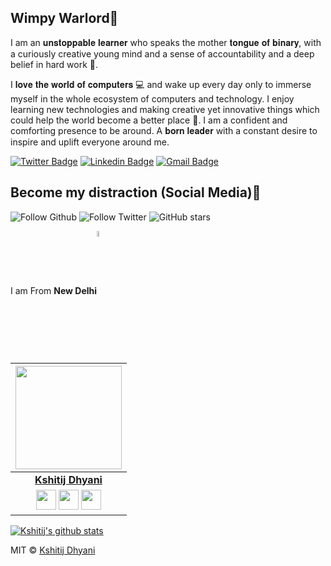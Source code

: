 ## Wimpy Warlord🐳

I am an 𝐮𝐧𝐬𝐭𝐨𝐩𝐩𝐚𝐛𝐥𝐞 𝐥𝐞𝐚𝐫𝐧𝐞𝐫 who speaks the mother 𝐭𝐨𝐧𝐠𝐮𝐞 𝐨𝐟 𝐛𝐢𝐧𝐚𝐫𝐲, with a curiously creative young mind and a sense of accountability and a deep belief in hard work 💪.

I 𝐥𝐨𝐯𝐞 𝐭𝐡𝐞 𝐰𝐨𝐫𝐥𝐝 𝐨𝐟 𝐜𝐨𝐦𝐩𝐮𝐭𝐞𝐫𝐬 💻 and wake up every day only to immerse myself in the whole ecosystem of computers and technology. I enjoy learning new technologies and making creative yet innovative things which could help the world become a better place 📶. I am a confident and comforting presence to be around. A 𝐛𝐨𝐫𝐧 𝐥𝐞𝐚𝐝𝐞𝐫 with a constant desire to inspire and uplift everyone around me.

[![Twitter Badge](https://img.shields.io/badge/-@kshitij_dhyani-1ca0f1?style=flat-square&labelColor=1ca0f1&logo=twitter&logoColor=white&link=https://twitter.com/kshitij_dhyani)](https://twitter.com/kshitij_dhyani) [![Linkedin Badge](https://img.shields.io/badge/kshitijdhyani-blue?style=flat-square&logo=Linkedin&logoColor=white&link=https://www.linkedin.com/in/kshitijdhyani/)](https://www.linkedin.com/in/kshitijdhyani/)
[![Gmail Badge](https://img.shields.io/badge/-wimpywarlord@gmail.com-c14438?style=flat-square&logo=Gmail&logoColor=white&link=mailto:wimpywarlord@gmail.com)](mailto:wimpywarlord@gmail.com)
## Become my distraction (Social Media)🏅
![Follow Github](https://img.shields.io/github/followers/wimpywarlord?color=%2317202A&label=Follow%20wimpywarlord&logo=github&style=for-the-badge) ![Follow Twitter](https://img.shields.io/twitter/follow/kshitij_dhyani?color=%2317202A&label=Follow%20kshitij_dhyani&logo=twitter&style=for-the-badge) ![GitHub stars](https://img.shields.io/github/stars/wimpywarlord/Github_readme_template?color=%2317202A&label=STARS%20%F0%9F%8C%9F&logo=github&style=for-the-badge) 

I am From **New Delhi**<img align="center" src="https://image.flaticon.com/icons/svg/2924/2924814.svg" alt="drawing" width="5%"/>


|                                                                                     <a href="https://github.com/wimpywarlord"><img src="https://i.ibb.co/JCdtj0v/Whats-App-Image-2020-05-18-at-9-41-11-PM.jpg" width=170px height=165px /></a>                                                                                         |
| :------------------------------------------------------------------------------------------------------------------------------------------------------------------------------------------------------------------------------------------------------------------------------------------------------------------------------------------: |
|                                                                                                                                        **[Kshitij Dhyani](https://avatars0.githubusercontent.com/u/41532804?s=460&u=b5b9022dc4dc061a63574b6376a9fc23d3dbf695&v=4)**                                                                                                                                        |
| <a align="center" href="https://twitter.com/kshitij_dhyani"><img src="https://raw.githubusercontent.com/vinitshahdeo/Water-Monitoring-System/master/assets/twitter.png" width="32px" height="32px"></a> <a href="https://www.facebook.com/kshitij.dhyani.3"><img src="https://raw.githubusercontent.com/vinitshahdeo/Water-Monitoring-System/master/assets/facebook.png" width="32px" height="32px"></a> <a href="www.linkedin.com/in/kshitijdhyani/"><img src="https://raw.githubusercontent.com/vinitshahdeo/Water-Monitoring-System/master/assets/linkedin.png" width="32px" height="32px"></a> |## License
[![Kshitij's github stats](https://github-readme-stats.vercel.app/api?username=wimpywarlord&show_icons=true&title_color=fff&icon_color=fff&text_color=fff&bg_color=233242 )](https://github.com/wimpywarlord)

MIT © [Kshitij Dhyani](https://github.com/wimpywarlord)
